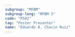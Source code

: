 ```yaml
---
subgroup: "MFBM"
subgroup-long: "MFBM-3"
code: "PS02"
tag: "Poster Presenter"
name: "Eduardo A. Chacin Ruiz"
---
```

